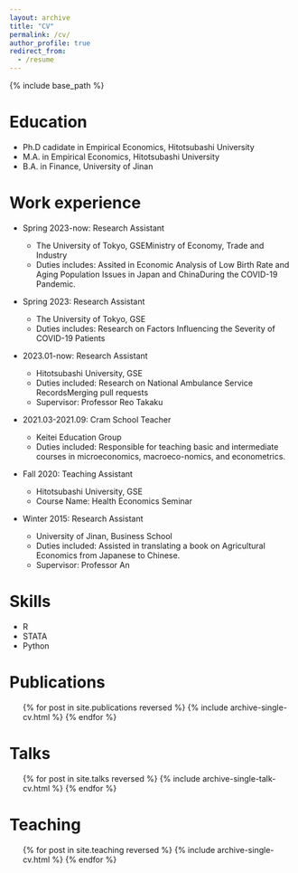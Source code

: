 ```yaml
---
layout: archive
title: "CV"
permalink: /cv/
author_profile: true
redirect_from:
  - /resume
---
```


{% include base_path %}

Education
======
* Ph.D cadidate in Empirical Economics, Hitotsubashi University
* M.A. in Empirical Economics, Hitotsubashi University
* B.A. in Finance, University of Jinan

Work experience
======
* Spring 2023-now: Research Assistant
  * The University of Tokyo, GSEMinistry of Economy, Trade and Industry
  * Duties includes: Assited in Economic Analysis of Low Birth Rate and Aging Population Issues in Japan and ChinaDuring the COVID-19 Pandemic.

* Spring 2023: Research Assistant
  * The University of Tokyo, GSE
  * Duties includes: Research on Factors Influencing the Severity of COVID-19 Patients

* 2023.01-now: Research Assistant
  * Hitotsubashi University, GSE
  * Duties included: Research on National Ambulance Service RecordsMerging pull requests
  * Supervisor: Professor Reo Takaku

* 2021.03-2021.09: Cram School Teacher
  * Keitei Education Group
  * Duties included: Responsible for teaching basic and intermediate courses in microeconomics, macroeco-nomics, and econometrics.
 
* Fall 2020: Teaching Assistant
  * Hitotsubashi University, GSE
  * Course Name: Health Economics Seminar

* Winter 2015: Research Assistant
  * University of Jinan, Business School
  * Duties included: Assisted in translating a book on Agricultural Economics from Japanese to Chinese.
  * Supervisor: Professor An
  
  
Skills
======
* R
* STATA
* Python

Publications
======
  <ul>{% for post in site.publications reversed %}
    {% include archive-single-cv.html %}
  {% endfor %}</ul>
  
Talks
======
  <ul>{% for post in site.talks reversed %}
    {% include archive-single-talk-cv.html  %}
  {% endfor %}</ul>
  
Teaching
======
  <ul>{% for post in site.teaching reversed %}
    {% include archive-single-cv.html %}
  {% endfor %}</ul>

